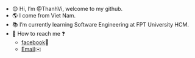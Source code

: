 * :blush: Hi, I’m @ThanhVi, welcome to my github.
* 🌎 I come from Viet Nam.
* 📚 I’m currently learning Software Engineering at FPT University HCM.
* 💬 How to reach me ❓ 
  * [facebook](https://www.facebook.com/merry.kute.31/)📌
  * [Email](mailto:thanhviii888@gmail.com)✉️


<!---
vi-ht/vi-ht is a ✨ special ✨ repository because its `README.md` (this file) appears on your GitHub profile.
You can click the Preview link to take a look at your changes.
--->
